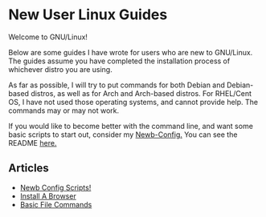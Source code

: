 # New User Linux Guides

Welcome to GNU/Linux!

Below are some guides I have wrote for users who are new to GNU/Linux. The guides assume you have completed the installation process of whichever distro you are using.

As far as possible, I will try to put commands for both Debian and Debian-based distros, as well as for Arch and Arch-based distros. For RHEL/Cent OS, I have not used those operating systems, and cannot provide help. The commands may or may not work.

If you would like to become better with the command line, and want some basic scripts to start out, consider my [Newb-Config.](https://github.com/5late/Newb-Config) You can see the README [here.](./Newb-Config/README.md)

## Articles

- [Newb Config Scripts!](./Newb-Config/README.md)
- [Install A Browser](./INSTALL-BROWSER.md)
- [Basic File Commands](../sysadmin/FILE-COMMANDS.md)
